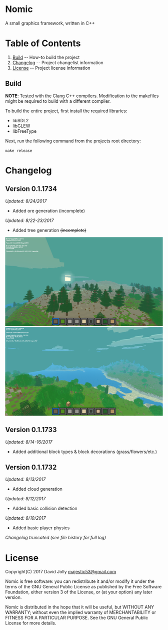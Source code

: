 Nomic
=====

A small graphics framework, written in C++

Table of Contents
=================

1. [Build](https://github.com/majestic53/nomic-alpha#build) -- How-to build the project
2. [Changelog](https://github.com/majestic53/nomic-alpha#changelog) -- Project changelist information
3. [License](https://github.com/majestic53/nomic-alpha#license) -- Project license information

Build
-----

__NOTE__: Tested with the Clang C++ compilers. Modification to the makefiles might be required to build with a different compiler.

To build the entire project, first install the required libraries:

* libSDL2
* libGLEW
* libFreeType

Next, run the following command from the projects root directory:

```
make release
```

Changelog
=========

Version 0.1.1734
----------------
*Updated: 8/24/2017*

* Added ore generation (incomplete)

*Updated: 8/22-23/2017*

* Added tree generation <s>(incomplete)</s>

![Alt](https://github.com/majestic53/nomic-alpha/blob/master/asset/sample/nomic_1734_1_3.png "Spruce trees at sunrise")
![Alt](https://github.com/majestic53/nomic-alpha/blob/master/asset/sample/nomic_1734_1_4.png "Looking to the horizon")

Version 0.1.1733
----------------
*Updated: 8/14-16/2017*

* Added additional block types & block decorations (grass/flowers/etc.)

Version 0.1.1732
----------------
*Updated: 8/13/2017*

* Added cloud generation

*Updated: 8/12/2017*

* Added basic collision detection

*Updated: 8/10/2017*

* Added basic player physics

*Changelog truncated (see file history for full log)*

License
=======

Copyright(C) 2017 David Jolly <majestic53@gmail.com>

Nomic is free software: you can redistribute it and/or modify
it under the terms of the GNU General Public License as published by
the Free Software Foundation, either version 3 of the License, or
(at your option) any later version.

Nomic is distributed in the hope that it will be useful,
but WITHOUT ANY WARRANTY; without even the implied warranty of
MERCHANTABILITY or FITNESS FOR A PARTICULAR PURPOSE.  See the
GNU General Public License for more details.
